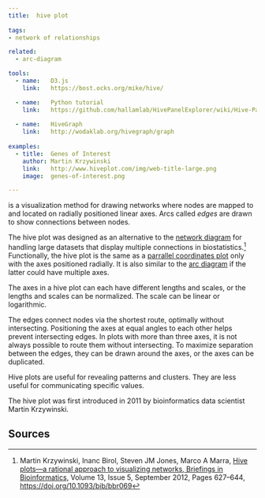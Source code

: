 ```yaml
---
title:  hive plot
  
tags:
- network of relationships

related:
  - arc-diagram

tools:
  - name:   D3.js
    link:   https://bost.ocks.org/mike/hive/

  - name:   Python tutorial
    link:   https://github.com/hallamlab/HivePanelExplorer/wiki/Hive-Panel-Explorer-Beginner's-Guide
    
  - name:   HiveGraph
    link:   http://wodaklab.org/hivegraph/graph
    
examples:
  - title:  Genes of Interest
    author: Martin Krzywinski
    link:   http://www.hiveplot.com/img/web-title-large.png
    image:  genes-of-interest.png

---
```


is a visualization method for drawing networks where nodes are mapped to and located on radially positioned linear axes. Arcs called *edges* are drawn to show connections between nodes.

<!--more-->
The hive plot was designed as an alternative to the [network diagram](/network-diagram) for handling large datasets that display multiple connections in biostatistics.[^krzywinski] Functionally, the hive plot is the same as a [parrallel coordinates plot](/parallel-coordinates) only with the axes positioned radially. It is also similar to the [arc diagram](arc-diagram)  if the latter could have multiple axes. 

The axes in a hive plot can each have different lengths and scales, or the lengths and scales can be normalized. The scale can be linear or logarithmic. 

The edges connect nodes via the shortest route, optimally without intersecting. Positioning the axes at equal angles to each other helps prevent intersecting edges. In plots with more than three axes, it is not always possible to route them without intersecting. To maximize separation between the edges, they can be drawn around the axes, or the axes can be duplicated.

Hive plots are useful for revealing patterns and clusters. They are less useful for communicating specific values.

The hive plot was first introduced in 2011 by bioinformatics data scientist Martin Krzywinski.

## Sources
[^krzywinski]: Martin Krzywinski, Inanc Birol, Steven JM Jones, Marco A Marra, [Hive plots—a rational approach to visualizing networks, Briefings in Bioinformatics,](https://academic.oup.com/bib/article/13/5/627/412507) Volume 13, Issue 5, September 2012, Pages 627–644, https://doi.org/10.1093/bib/bbr069

